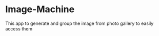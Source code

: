 # Image-Machine
This app to generate and group the image from photo gallery to easily access them 



